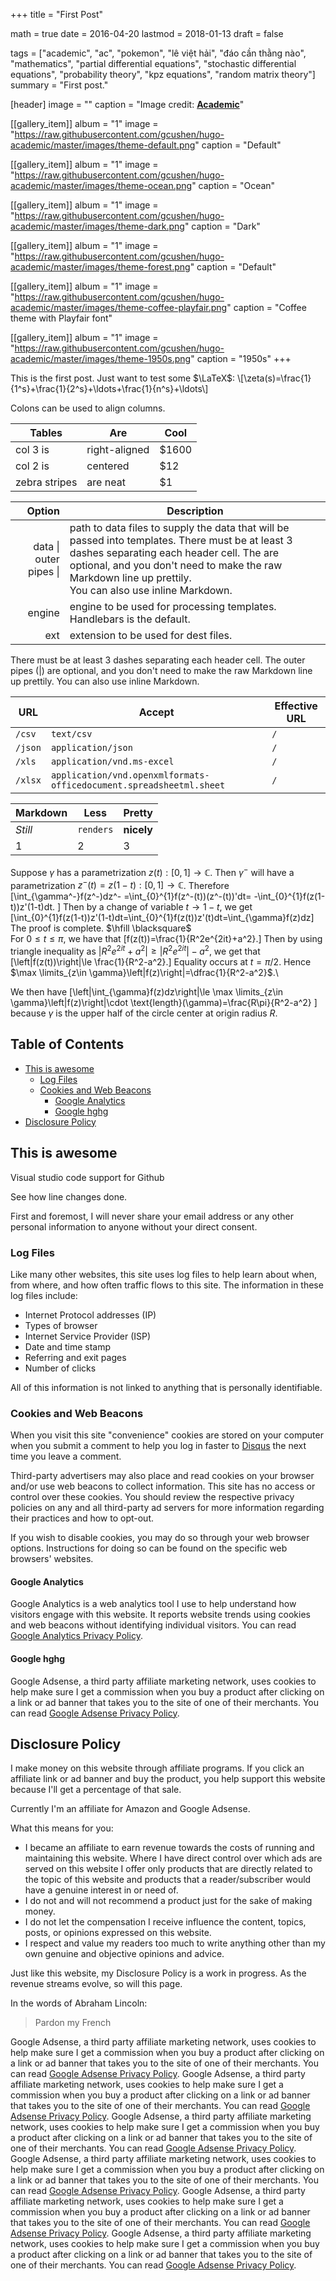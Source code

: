 +++
title = "First Post"

math = true
date = 2016-04-20
lastmod = 2018-01-13
draft = false

tags = ["academic", "ac", "pokemon", "lê việt hải", "đáo cần thằng nào", "mathematics", "partial differential equations", "stochastic differential equations", "probability theory", "kpz equations", "random matrix theory"]
summary = "First post."

[header]
image = ""
caption = "Image credit: [**Academic**](https://github.com/gcushen/hugo-academic/)"

[[gallery_item]]
album = "1"
image = "https://raw.githubusercontent.com/gcushen/hugo-academic/master/images/theme-default.png"
caption = "Default"

[[gallery_item]]
album = "1"
image = "https://raw.githubusercontent.com/gcushen/hugo-academic/master/images/theme-ocean.png"
caption = "Ocean"

[[gallery_item]]
album = "1"
image = "https://raw.githubusercontent.com/gcushen/hugo-academic/master/images/theme-dark.png"
caption = "Dark"

[[gallery_item]]
album = "1"
image = "https://raw.githubusercontent.com/gcushen/hugo-academic/master/images/theme-forest.png"
caption = "Default"

[[gallery_item]]
album = "1"
image = "https://raw.githubusercontent.com/gcushen/hugo-academic/master/images/theme-coffee-playfair.png"
caption = "Coffee theme with Playfair font"

[[gallery_item]]
album = "1"
image = "https://raw.githubusercontent.com/gcushen/hugo-academic/master/images/theme-1950s.png"
caption = "1950s"
+++

This is the first post. Just want to test some $\LaTeX$:
\\[\zeta(s)=\frac{1}{1^s}+\frac{1}{2^s}+\ldots+\frac{1}{n^s}+\ldots\\]

Colons can be used to align columns.

| Tables        | Are           | Cool  |
| ------------- |-------------| -----|
| col 3 is      | right-aligned | $1600 |
| col 2 is      | centered      |   $12 |
| zebra stripes | are neat      |    $1 |

| Option | Description |
| ------:| -----------|
| data \| outer pipes &#124;  | path to data files to supply the data that will be passed into templates. There must be at least 3 dashes separating each header cell. The  are optional, and you don't need to make the raw Markdown line up prettily. <br/>You can also use inline Markdown.|
| engine | engine to be used for processing templates. Handlebars is the default. |
| ext    | extension to be used for dest files. |

There must be at least 3 dashes separating each header cell.
The outer pipes (\|) are optional, and you don't need to make the 
raw Markdown line up prettily. You can also use inline Markdown.

| URL    | Accept | Effective URL |
| ------ | ------ | ------------- |
| `/csv` | `text/csv` |  `/`  |
| `/json` | `application/json` | `/` |
| `/xls` | `application/vnd.ms-excel` | `/` |
| `/xlsx` | `application/vnd.openxmlformats-officedocument.spreadsheetml.sheet` | `/` |

Markdown | Less | Pretty
--- | --- | ---
*Still* | `renders` | **nicely**
1 | 2 | 3




Suppose $\gamma$ has a parametrization $z(t):[0,1]\to \mathbb C$. Then $\gamma^-$ will have a parametrization $z^-(t)=z(1-t): [0,1]\to \mathbb C$. Therefore
\[\int_{\gamma^-}f(z^-)dz^- =\int_{0}^{1}f(z^-(t))(z^-(t))'dt= -\int_{0}^{1}f(z(1-t))z'(1-t)dt. \]
Then by a change of variable $t\to 1-t$, we get
\[\int_{0}^{1}f(z(1-t))z'(1-t)dt=\int_{0}^{1}f(z(t))z'(t)dt=\int_{\gamma}f(z)dz\]
The proof is complete. $\hfill \blacksquare$\
For $0\le t\le \pi$, we have that
\[f(z(t))=\frac{1}{R^2e^{2it}+a^2}.\]
Then by using triangle inequality as $\left|R^2e^{2it}+a^2\right|\ge \left|R^2e^{2it}\right|-a^2$, we get that
\[\left|f(z(t))\right|\le \frac{1}{R^2-a^2}.\]
Equality occurs at $t=\pi/2$. Hence $\max \limits_{z\in \gamma}\left|f(z)\right|=\dfrac{1}{R^2-a^2}$.\\

We then have
 \[\left|\int_{\gamma}f(z)dz\right|\le \max \limits_{z\in \gamma}\left|f(z)\right|\cdot \text{length}(\gamma)=\frac{R\pi}{R^2-a^2} \]
because $\gamma$ is the upper half of the circle center at origin radius $R$.
## Table of Contents

- [This is awesome](#this-is-awesome)
    - [Log Files](#log-files)
    - [Cookies and Web Beacons](#cookies-and-web-beacons)
        - [Google Analytics](#google-analytics)
        - [Google hghg](#google-hghg)
- [Disclosure Policy](#disclosure-policy)

## This is awesome
Visual studio code support for Github

See how line changes
done.

First and foremost, I will never share your email address or any other personal information to anyone without your direct consent.

### Log Files

Like many other websites, this site uses log files to help learn about when, from where, and how often traffic flows to this site. The information in these log files include:

* Internet Protocol addresses (IP)
* Types of browser
* Internet Service Provider (ISP)
* Date and time stamp
* Referring and exit pages
* Number of clicks

All of this information is not linked to anything that is personally identifiable.

### Cookies and Web Beacons

When you visit this site "convenience" cookies are stored on your computer when you submit a comment to help you log in faster to [Disqus](http://disqus.com) the next time you leave a comment.

Third-party advertisers may also place and read cookies on your browser and/or use web beacons to collect information. This site has no access or control over these cookies. You should review the respective privacy policies on any and all third-party ad servers for more information regarding their practices and how to opt-out.

If you wish to disable cookies, you may do so through your web browser options. Instructions for doing so can be found on the specific web browsers' websites.

#### Google Analytics

Google Analytics is a web analytics tool I use to help understand how visitors engage with this website. It reports website trends using cookies and web beacons without identifying individual visitors. You can read [Google Analytics Privacy Policy](http://www.google.com/analytics/learn/privacy.html).

#### Google hghg

Google Adsense, a third party affiliate marketing network, uses cookies to help make sure I get a commission when you buy a product after clicking on a link or ad banner that takes you to the site of one of their merchants. You can read [Google Adsense Privacy Policy](http://support.google.com/adsense/bin/answer.py?hl=en&answer=48182).

## Disclosure Policy

I make money on this website through affiliate programs. If you click an affiliate link or ad banner and buy the product, you help support this website because I'll get a percentage of that sale.

Currently I'm an affiliate for Amazon and Google Adsense.

What this means for you:

* I became an affiliate to earn revenue towards the costs of running and maintaining this website. Where I have direct control over which ads are served on this website I offer only products that are directly related to the topic of this website and products that a reader/subscriber would have a genuine interest in or need of.
* I do not and will not recommend a product just for the sake of making money.
* I do not let the compensation I receive influence the content, topics, posts, or opinions expressed on this website.
* I respect and value my readers too much to write anything other than my own genuine and objective opinions and advice.

Just like this website, my Disclosure Policy is a work in progress. As the revenue streams evolve, so will this page.

In the words of Abraham Lincoln:

> Pardon my French

Google Adsense, a third party affiliate marketing network, uses cookies to help make sure I get a commission when you buy a product after clicking on a link or ad banner that takes you to the site of one of their merchants. You can read [Google Adsense Privacy Policy](http://support.google.com/adsense/bin/answer.py?hl=en&answer=48182). Google Adsense, a third party affiliate marketing network, uses cookies to help make sure I get a commission when you buy a product after clicking on a link or ad banner that takes you to the site of one of their merchants. You can read [Google Adsense Privacy Policy](http://support.google.com/adsense/bin/answer.py?hl=en&answer=48182). Google Adsense, a third party affiliate marketing network, uses cookies to help make sure I get a commission when you buy a product after clicking on a link or ad banner that takes you to the site of one of their merchants. You can read [Google Adsense Privacy Policy](http://support.google.com/adsense/bin/answer.py?hl=en&answer=48182). Google Adsense, a third party affiliate marketing network, uses cookies to help make sure I get a commission when you buy a product after clicking on a link or ad banner that takes you to the site of one of their merchants. You can read [Google Adsense Privacy Policy](http://support.google.com/adsense/bin/answer.py?hl=en&answer=48182). Google Adsense, a third party affiliate marketing network, uses cookies to help make sure I get a commission when you buy a product after clicking on a link or ad banner that takes you to the site of one of their merchants. You can read [Google Adsense Privacy Policy](http://support.google.com/adsense/bin/answer.py?hl=en&answer=48182). Google Adsense, a third party affiliate marketing network, uses cookies to help make sure I get a commission when you buy a product after clicking on a link or ad banner that takes you to the site of one of their merchants. You can read [Google Adsense Privacy Policy](http://support.google.com/adsense/bin/answer.py?hl=en&answer=48182).

